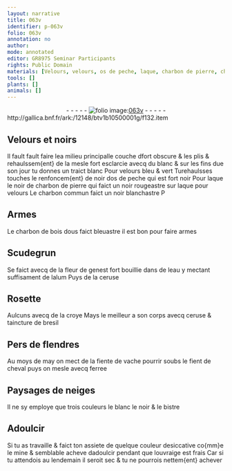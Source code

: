 ```yaml
---
layout: narrative
title: 063v
identifier: p-063v
folio: 063v
annotation: no
author:
mode: annotated
editor: GR8975 Seminar Participants
rights: Public Domain
materials: [Velours, velours, os de peche, laque, charbon de pierre, charbon, charbon de bois, Scudegrun, fleur de genest, eau, alum, ceruse, croye, bresil, fiente de vache, fient de cheval, ferree, bistre, mine]
tools: []
plants: []
animals: []
---
```


<div class="folio" align="center">- - - - - <a href="http://gallica.bnf.fr/ark:/12148/btv1b10500001g/f132.item" target="_blank"><img src="https://cu-mkp.github.io/2017-workshop-edition/assets/photo-icon.png" alt="folio image: " style="display:inline-block; margin-bottom:-3px;"/>063v</a> - - - - - </div> http://gallica.bnf.fr/ark:/12148/btv1b10500001g/f132.item   

## <span class="m">Velours</span> et noirs

 
Il fault fault faire lea milieu principalle couche dfort obscure & les plis & rehaulssem{ent} de la mesle fort esclarcie avecq du blanc & sur les fins due son jour tu donnes un traict blanc Pour <span class="m">velours</span> bleu & vert Turehaulsses touches le renfoncem{ent} de noir d<span class="m">os de peche</span> qui est fort noir Pour <span class="m">laque</span> le noir de <span class="m">charbon de pierre</span> qui faict un noir rougeastre sur <span class="m">laque</span> pour <span class="m">velours</span> Le <span class="m">charbon</span> commun faict un noir blanchastre P
    

## Armes

 
Le <span class="m">charbon de bois</span> dous faict bleuastre il est bon pour faire armes
    

## <span class="m">Scudegrun</span>

 
Se faict avecq de la <span class="m">fleur de genest</span> fort bouillie dans de l<span class="m">eau</span> y mectant suffisament de l<span class="m">alum</span> Puys de la <span class="m">ceruse</span>
    

## Rosette

 
Aulcuns avecq de la <span class="m">croye</span> Mays le meilleur a son corps avecq <span class="m">ceruse</span> & taincture de <span class="m">bresil</span>
    

## Pers de <span class="pl">flendres</span>

 
Au moys de may on mect de la <span class="m">fiente de vache</span> pourrir soubs le <span class="m">fient de cheval</span> puys on mesle avecq <span class="m">ferree</span>
    

## Paysages de neiges

 
Il ne sy employe que trois couleurs le blanc le noir & le <span class="m">bistre</span>
    

## Adoulcir

 
Si tu as travaille & faict ton assiete de quelque couleur desiccative co{mm}e le <span class="m">mine</span> & semblable acheve dadoulcir pendant que louvraige est frais Car si tu attendois au lendemain il seroit sec & tu ne pourrois nettem{ent} achever
 